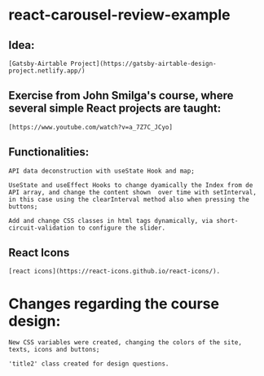 # react-carousel-review-example


 ##  Idea:
    [Gatsby-Airtable Project](https://gatsby-airtable-design-project.netlify.app/)




 ## Exercise from John Smilga's course, where several simple React projects are taught:
    [https://www.youtube.com/watch?v=a_7Z7C_JCyo]



 ## Functionalities:

    API data deconstruction with useState Hook and map;
    
    UseState and useEffect Hooks to change dyamically the Index from de API array, and change the content shown  over time with setInterval, in this case using the clearInterval method also when pressing the buttons;
    
    Add and change CSS classes in html tags dynamically, via short-circuit-validation to configure the slider.


 
 ## React Icons
  
    [react icons](https://react-icons.github.io/react-icons/).
    


# Changes regarding the course design:

    New CSS variables were created, changing the colors of the site, texts, icons and buttons;
    
    'title2' class created for design questions.
   
   
